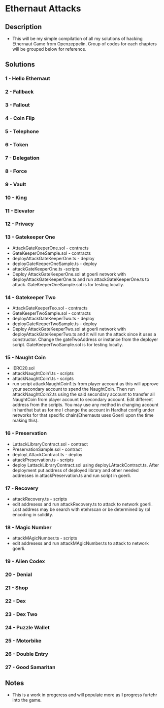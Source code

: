 # Ethernaut Attacks

## Description

-   This will be my simple compilation of all my solutions of hacking Ethernaut Game from Openzeppelin. Group of codes for each chapters will be grouped below for reference.

## Solutions

### 1 - Hello Ethernaut

### 2 - Fallback

### 3 - Fallout

### 4 - Coin Flip

### 5 - Telephone

### 6 - Token

### 7 - Delegation

### 8 - Force

### 9 - Vault

### 10 - King

### 11 - Elevator

### 12 - Privacy

### 13 - Gatekeeper One

-   AttackGateKeeperOne.sol - contracts
-   GateKeeperOneSample.sol - contracts
-   deployAttackGateKeeperOne.ts - deploy
-   deployGateKeeperOneSample.ts - deploy
-   attackGateKeeperOne.ts -scripts
-   Deploy AttackGateKeeperOne.sol at goerli network with deployAttackGateKeeperOne.ts and run attackGateKeeperOne.ts to attack. GateKeeperOneSample.sol is for testing locally.

### 14 - Gatekeeper Two

-   AttackGateKeeperTeo.sol - contracts
-   GateKeeperTwoSample.sol - contracts
-   deployAttackGateKeeperTwo.ts - deploy
-   deployGateKeeperTwoSample.ts - deploy
-   Deploy AttackGateKeeperTwo.sol at goerli network with deployAttackGateKeeperTwo.ts and it will run the attack since it uses a constructor. Change the gateTwoAddress or instance from the deployer script. GateKeeperTwoSample.sol is for testing locally.

### 15 - Naught Coin

-   IERC20.sol
-   attackNaughtCoin1.ts - scripts
-   attackNaughtCoin1.ts - scripts
-   run script attackNaughtCoin1.ts from player account as this will approve your secondary account to spend the NaughtCoin. Then run attackNaughtCoin2.ts using the said secondary account to transfer all NaughtCoin from player account to secondary account. Edit different address from the scripts. You may use any method in changing account in hardhat but as for me I change the account in Hardhat config under networks for that specific chain(Ethernauts uses Goerli upon the time making this).

### 16 - Preservation

-   LattackLibraryContract.sol - contract
-   PreservationSample.sol - contract
-   deployLAttackContract.ts - deploy
-   attackPreservation.ts - scripts
-   deploy LattackLibraryContract.sol using deployLAttackContract.ts. After deployment put address of deployed library and other needed addresses in attackPreservation.ts and run script in goerli.

### 17 - Recovery

-   attackRecovery.ts - scripts
-   edit addresess and run attackRecovery.ts to attack to network goerli. Lost address may be search with etehrscan or be determined by rpl encoding in solidity.

### 18 - Magic Number

-   attackMAgicNumber.ts - scripts
-   edit addresess and run attackMAgicNumber.ts to attack to network goerli.

### 19 - Alien Codex

### 20 - Denial

### 21 - Shop

### 22 - Dex

### 23 - Dex Two

### 24 - Puzzle Wallet

### 25 - Motorbike

### 26 - Double Entry

### 27 - Good Samaritan

## Notes

-   This is a work in progeress and will populate more as I progress furtehr into the game.
